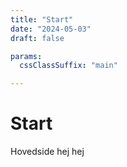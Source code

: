 ```yaml
---
title: "Start"
date: "2024-05-03"
draft: false

params:
  cssClassSuffix: "main"

---
```


# Start

Hovedside hej hej
